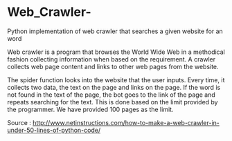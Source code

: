 # Web_Crawler-
Python implementation of web crawler that searches a given website for an word

Web crawler is a program that browses the World Wide Web in a methodical fashion collecting information when based on the requirement. A crawler collects web page content and links to other web pages from the website. 

The spider function looks into the website that the user inputs. Every time, it collects two data, the text on the page and links on the page. If the word is not found in the text of the page, the bot goes to the link of the page and repeats searching for the text. This is done based on the limit provided by the programmer. We have provided 100 pages as the limit. 

Source : http://www.netinstructions.com/how-to-make-a-web-crawler-in-under-50-lines-of-python-code/
